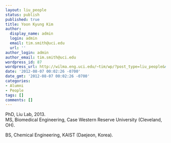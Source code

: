 ```yaml
---
layout: liu_people
status: publish
published: true
title: Yoon Kyung Kim
author:
  display_name: admin
  login: admin
  email: tim.smith@uci.edu
  url: ''
author_login: admin
author_email: tim.smith@uci.edu
wordpress_id: 87
wordpress_url: http://wilma.eng.uci.edu/~tim/wp/?post_type=liu_people&#038;p=87
date: '2012-08-07 00:02:26 -0700'
date_gmt: '2012-08-07 00:02:26 -0700'
categories:
- Alumni
- People
tags: []
comments: []
---
```

<p>PhD, Liu Lab, 2013.<br />
MS, Biomedical Engineering, Case Western Reserve University (Cleveland, OH).</p>
<p>BS, Chemical Engineering, KAIST (Daejeon, Korea).</p>
